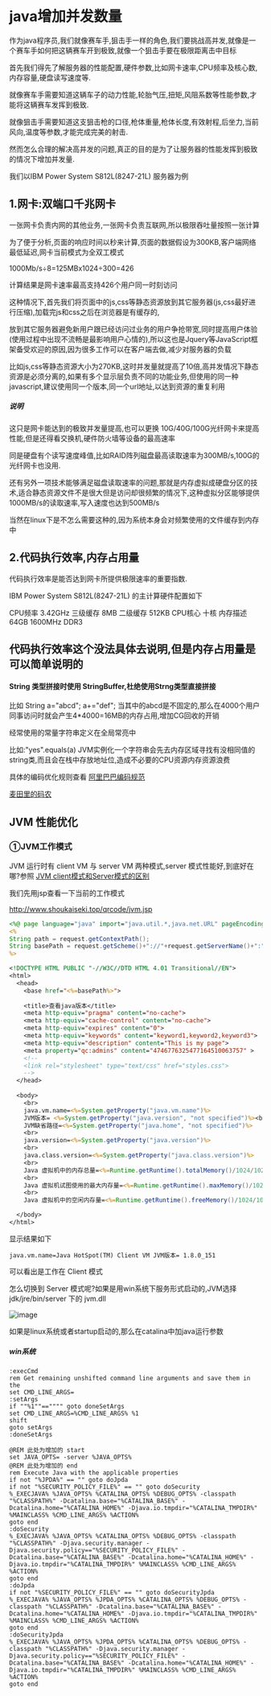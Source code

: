 # java增加并发数量

作为java程序员,我们就像赛车手,狙击手一样的角色,我们要挑战高并发,就像是一个赛车手如何把这辆赛车开到极致,就像一个狙击手要在极限距离击中目标

首先我们得先了解服务器的性能配置,硬件参数,比如网卡速率,CPU频率及核心数,内存容量,硬盘读写速度等. 

就像赛车手需要知道这辆车子的动力性能,轮胎气压,扭矩,风阻系数等性能参数,才能将这辆赛车发挥到极致.

就像狙击手需要知道这支狙击枪的口径,枪体重量,枪体长度,有效射程,后坐力,当前风向,温度等参数,才能完成完美的射击.


然而怎么合理的解决高并发的问题,真正的目的是为了让服务器的性能发挥到极致的情况下增加并发量.


我们以IBM Power System S812L(8247-21L) 服务器为例

## 1.网卡:双端口千兆网卡

一张网卡负责内网的其他业务,一张网卡负责互联网,所以极限吞吐量按照一张计算

为了便于分析,页面的响应时间以秒来计算,页面的数据假设为300KB,客户端网络最低延迟,网卡当前模式为全双工模式


1000Mb/s÷8=125MBx1024÷300=426

计算结果是网卡速率最高支持426个用户同一时刻访问

这种情况下,首先我们将页面中的js,css等静态资源放到其它服务器(js,css最好进行压缩),加载完js和css之后在浏览器是有缓存的,

放到其它服务器避免新用户跟已经访问过业务的用户争抢带宽,同时提高用户体验(使用过程中出现不流畅是最影响用户心情的),所以这也是Jquery等JavaScript框架备受欢迎的原因,因为很多工作可以在客户端去做,减少对服务器的负载

比如js,css等静态资源大小为270KB,这时并发量就提高了10倍,高并发情况下静态资源是必须分离的,如果有多个显示层负责不同的功能业务,但使用的同一种javascript,建议使用同一个版本,同一个url地址,以达到资源的重复利用


##### 说明
这只是网卡能达到的极致并发量提高,也可以更换 10G/40G/100G光纤网卡来提高性能,但是还得看交换机,硬件防火墙等设备的最高速率

同是硬盘有个读写速度峰值,比如RAID阵列磁盘最高读取速率为300MB/s,100G的光纤网卡也没用.

还有另外一项技术能够满足磁盘读取速率的问题,那就是内存虚拟成硬盘分区的技术,适合静态资源文件不是很大但是访问却很频繁的情况下,这种虚拟分区能够提供 1000MB/s的读取速率,写入速度也达到500MB/s

当然在linux下是不怎么需要这种的,因为系统本身会对频繁使用的文件缓存到内存中

## 2.代码执行效率,内存占用量

代码执行效率是能否达到网卡所提供极限速率的重要指数.


IBM Power System S812L(8247-21L) 的主计算硬件配置如下

CPU频率	3.42GHz
三级缓存	8MB
二级缓存	512KB
CPU核心	十核
内存描述	64GB 1600MHz DDR3

## 代码执行效率这个没法具体去说明,但是内存占用量是可以简单说明的

#### String 类型拼接时使用 StringBuffer,杜绝使用Strng类型直接拼接
比如 String a="abcd"; a+="def"; 当其中的abcd是不固定的,那么在4000个用户同事访问时就会产生4*4000=16MB的内存占用,增加CG回收的开销

经常使用的常量字符串定义在全局常亮中 

比如:"yes".equals(a)  JVM实例化一个字符串会先去内存区域寻找有没相同值的string类,而且会在栈中存放地址位,造成不必要的CPU资源内存资源浪费

具体的编码优化规则查看 [阿里巴巴编码规范](https://edu.aliyun.com/certification/cldt02)

<a href="http://write.blog.csdn.net/postlist" target="_blank">麦田里的码农</a>





## JVM 性能优化

### ①JVM工作模式

JVM 运行时有 client VM 与 server VM  两种模式,server 模式性能好,到底好在哪?参照 [JVM client模式和Server模式的区别](https://blog.csdn.net/tang_123_/article/details/6018219)

我们先用jsp查看一下当前的工作模式

http://www.shoukaiseki.top/qrcode/jvm.jsp

```Jsp
<%@ page language="java" import="java.util.*,java.net.URL" pageEncoding="UTF-8"%>
<%
String path = request.getContextPath();
String basePath = request.getScheme()+"://"+request.getServerName()+":"+request.getServerPort()+path+"/";
%>

<!DOCTYPE HTML PUBLIC "-//W3C//DTD HTML 4.01 Transitional//EN">
<html>
  <head>
    <base href="<%=basePath%>">
    
    <title>查看java版本</title>
	<meta http-equiv="pragma" content="no-cache">
	<meta http-equiv="cache-control" content="no-cache">
	<meta http-equiv="expires" content="0">    
	<meta http-equiv="keywords" content="keyword1,keyword2,keyword3">
	<meta http-equiv="description" content="This is my page">
	<meta property="qc:admins" content="4746776325477164510063757" >
	<!--
	<link rel="stylesheet" type="text/css" href="styles.css">
	-->
  </head>
  
  <body>
	<br>
	java.vm.name=<%=System.getProperty("java.vm.name")%>
    JVM版本= <%=System.getProperty("java.version", "not specified")%><br>
    JVM缺省路径=<%=System.getProperty("java.home", "not specified")%>
	<br>
	java.version=<%=System.getProperty("java.version")%>
	<br>
	java.class.version=<%=System.getProperty("java.class.version")%>
	<br>
	Java 虚拟机中的内存总量=<%=Runtime.getRuntime().totalMemory()/1024/1024%>MB
	<br>
	Java 虚拟机试图使用的最大内存量=<%=Runtime.getRuntime().maxMemory()/1024/1024%>MB
	<br>
	Java 虚拟机中的空闲内存量=<%=Runtime.getRuntime().freeMemory()/1024/1024%>MB

  </body>
</html>

```

显示结果如下

```
java.vm.name=Java HotSpot(TM) Client VM JVM版本= 1.8.0_151
```
可以看出是工作在 Client 模式

怎么切换到 Server 模式呢?如果是用win系统下服务形式启动的,JVM选择jdk/jre/bin/server 下的 jvm.dll

![image](https://raw.githubusercontent.com/shoukaiseki/blogdoc/master/%E4%BA%92%E8%81%94%E7%BD%91/java%E9%AB%98%E5%B9%B6%E5%8F%91/img/001.png)

如果是linux系统或者startup启动的,那么在catalina中加java运行参数 

##### win系统

```Bat
:execCmd
rem Get remaining unshifted command line arguments and save them in the
set CMD_LINE_ARGS=
:setArgs
if ""%1""=="""" goto doneSetArgs
set CMD_LINE_ARGS=%CMD_LINE_ARGS% %1
shift
goto setArgs
:doneSetArgs

@REM 此处为增加的 start
set JAVA_OPTS= -server %JAVA_OPTS%
@REM 此处为增加的 end
rem Execute Java with the applicable properties
if not "%JPDA%" == "" goto doJpda
if not "%SECURITY_POLICY_FILE%" == "" goto doSecurity
%_EXECJAVA% %JAVA_OPTS% %CATALINA_OPTS% %DEBUG_OPTS% -classpath "%CLASSPATH%" -Dcatalina.base="%CATALINA_BASE%" -Dcatalina.home="%CATALINA_HOME%" -Djava.io.tmpdir="%CATALINA_TMPDIR%" %MAINCLASS% %CMD_LINE_ARGS% %ACTION%
goto end
:doSecurity
%_EXECJAVA% %JAVA_OPTS% %CATALINA_OPTS% %DEBUG_OPTS% -classpath "%CLASSPATH%" -Djava.security.manager -Djava.security.policy=="%SECURITY_POLICY_FILE%" -Dcatalina.base="%CATALINA_BASE%" -Dcatalina.home="%CATALINA_HOME%" -Djava.io.tmpdir="%CATALINA_TMPDIR%" %MAINCLASS% %CMD_LINE_ARGS% %ACTION%
goto end
:doJpda
if not "%SECURITY_POLICY_FILE%" == "" goto doSecurityJpda
%_EXECJAVA% %JAVA_OPTS% %JPDA_OPTS% %CATALINA_OPTS% %DEBUG_OPTS% -classpath "%CLASSPATH%" -Dcatalina.base="%CATALINA_BASE%" -Dcatalina.home="%CATALINA_HOME%" -Djava.io.tmpdir="%CATALINA_TMPDIR%" %MAINCLASS% %CMD_LINE_ARGS% %ACTION%
goto end
:doSecurityJpda
%_EXECJAVA% %JAVA_OPTS% %JPDA_OPTS% %CATALINA_OPTS% %DEBUG_OPTS% -classpath "%CLASSPATH%" -Djava.security.manager -Djava.security.policy=="%SECURITY_POLICY_FILE%" -Dcatalina.base="%CATALINA_BASE%" -Dcatalina.home="%CATALINA_HOME%" -Djava.io.tmpdir="%CATALINA_TMPDIR%" %MAINCLASS% %CMD_LINE_ARGS% %ACTION%
goto end
```


